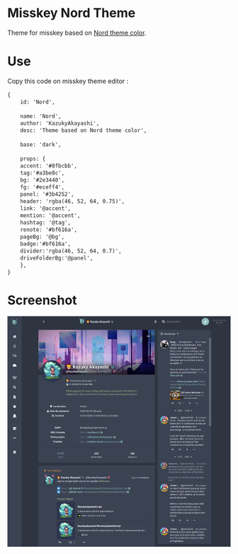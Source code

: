 # Misskey Nord Theme
Theme for misskey based on [Nord theme color](https://www.nordtheme.com/#palettes-modularity).

# Use

Copy this code on misskey theme editor :

```
{
	id: 'Nord',

	name: 'Nord',
	author: 'KazukyAkayashi',
	desc: 'Theme based on Nord theme color',

	base: 'dark',

	props: {
	accent: '#8fbcbb',
	tag:'#a3be8c',
	bg: '#2e3440',
	fg: '#eceff4',
	panel: '#3b4252',
	header: 'rgba(46, 52, 64, 0.75)',
	link: '@accent',
	mention: '@accent',
	hashtag: '@tag',
	renote: '#bf616a',
	pageBg: '@bg',
	badge:'#bf616a',
	divider:'rgba(46, 52, 64, 0.7)',
	driveFolderBg:'@panel',
	},
}
```

# Screenshot

![Nord theme](misskey_nord_theme.png)
